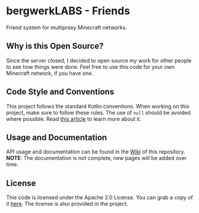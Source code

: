 bergwerkLABS - Friends
============================

Friend system for multiproxy Minecraft networks.

Why is this Open Source?
------------------------

Since the server closed, I decided to open source my work for other people to see how things were done.
Feel free to use this code for your own Minecraft network, if you have one. 

Code Style and Conventions
--------------------------

This project follows the standard Kotlin conventions. When working on this project, make sure to follow these rules. The use of `null` should be avoided where possible. Read [this article](https://github.com/google/guava/wiki/UsingAndAvoidingNullExplained) to learn more about it.

Usage and Documentation
-----------------------

API usage and documentation can be found in the [Wiki](https://github.com/Freggy/labs-friends/wiki) of this repository.
**NOTE**: The documentation is not complete, new pages will be added over time.

License
-------

This code is licensed under the Apache 2.0 License. You can grab a copy of it [here](https://www.apache.org/licenses/LICENSE-2.0).
The license is also provided in the project.
